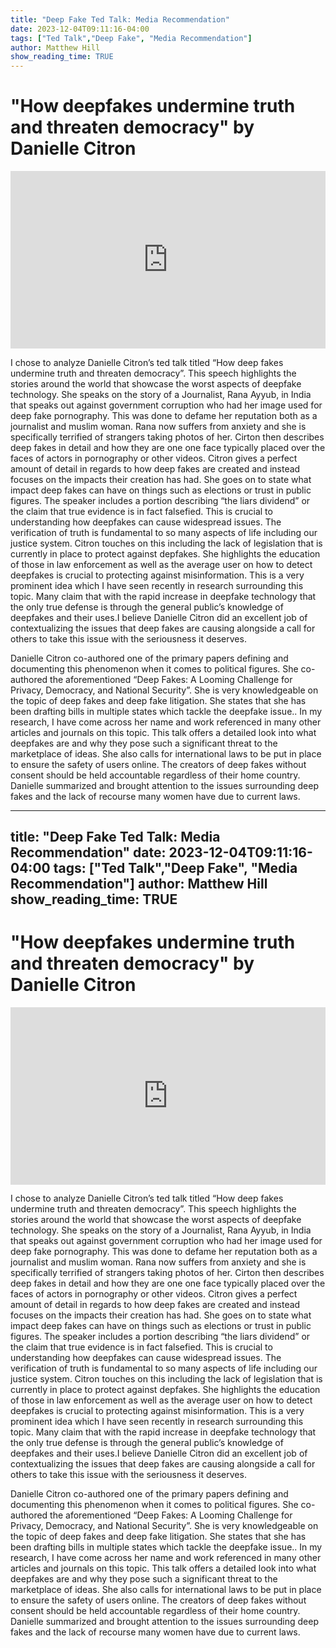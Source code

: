 ```yaml
---
title: "Deep Fake Ted Talk: Media Recommendation"
date: 2023-12-04T09:11:16-04:00
tags: ["Ted Talk","Deep Fake", "Media Recommendation"]
author: Matthew Hill
show_reading_time: TRUE
---
```


# "How deepfakes undermine truth and threaten democracy" by Danielle Citron
<div style="max-width:854px"><div style="position:relative;height:0;padding-bottom:56.25%"><iframe src="https://embed.ted.com/talks/lang/en/danielle_citron_how_deepfakes_undermine_truth_and_threaten_democracy" width="854" height="480" style="position:absolute;left:0;top:0;width:100%;height:100%" frameborder="0" scrolling="no" allowfullscreen></iframe></div></div>


I chose to analyze Danielle Citron’s ted talk titled “How deep fakes undermine truth and
threaten democracy”. This speech highlights the stories around the world that showcase the
worst aspects of deepfake technology. She speaks on the story of a Journalist, Rana Ayyub, in
India that speaks out against government corruption who had her image used for deep fake
pornography. This was done to defame her reputation both as a journalist and muslim woman.
Rana now suffers from anxiety and she is specifically terrified of strangers taking photos of her.
Cirton then describes deep fakes in detail and how they are one one face typically placed over
the faces of actors in pornography or other videos. Citron gives a perfect amount of detail in
regards to how deep fakes are created and instead focuses on the impacts their creation has
had. She goes on to state what impact deep fakes can have on things such as elections or trust
in public figures. The speaker includes a portion describing “the liars dividend” or the claim that
true evidence is in fact falsefied. This is crucial to understanding how deepfakes can cause
widespread issues. The verification of truth is fundamental to so many aspects of life including
our justice system. Citron touches on this including the lack of legislation that is currently in
place to protect against depfakes. She highlights the education of those in law enforcement as
well as the average user on how to detect deepfakes is crucial to protecting against
misinformation. This is a very prominent idea which I have seen recently in research
surrounding this topic. Many claim that with the rapid increase in deepfake technology that the
only true defense is through the general public’s knowledge of deepfakes and their uses.I
believe Danielle Citron did an excellent job of contextualizing the issues that deep fakes are
causing alongside a call for others to take this issue with the seriousness it deserves.


Danielle Citron co-authored one of the primary papers defining and documenting this
phenomenon when it comes to political figures. She co-authored the aforementioned “Deep
Fakes: A Looming Challenge for Privacy, Democracy, and National Security”. She is very
knowledgeable on the topic of deep fakes and deep fake litigation. She states that she has been
drafting bills in multiple states which tackle the deepfake issue.. In my research, I have come
across her name and work referenced in many other articles and journals on this topic. This talk
offers a detailed look into what deepfakes are and why they pose such a significant threat to the
marketplace of ideas. She also calls for international laws to be put in place to ensure the safety
of users online. The creators of deep fakes without consent should be held accountable
regardless of their home country. Danielle summarized and brought attention to the issues
surrounding deep fakes and the lack of recourse many women have due to current laws.

---
title: "Deep Fake Ted Talk: Media Recommendation"
date: 2023-12-04T09:11:16-04:00
tags: ["Ted Talk","Deep Fake", "Media Recommendation"]
author: Matthew Hill
show_reading_time: TRUE
---

# "How deepfakes undermine truth and threaten democracy" by Danielle Citron
<div style="max-width:854px"><div style="position:relative;height:0;padding-bottom:56.25%"><iframe src="https://embed.ted.com/talks/lang/en/danielle_citron_how_deepfakes_undermine_truth_and_threaten_democracy" width="854" height="480" style="position:absolute;left:0;top:0;width:100%;height:100%" frameborder="0" scrolling="no" allowfullscreen></iframe></div></div>


I chose to analyze Danielle Citron’s ted talk titled “How deep fakes undermine truth and
threaten democracy”. This speech highlights the stories around the world that showcase the
worst aspects of deepfake technology. She speaks on the story of a Journalist, Rana Ayyub, in
India that speaks out against government corruption who had her image used for deep fake
pornography. This was done to defame her reputation both as a journalist and muslim woman.
Rana now suffers from anxiety and she is specifically terrified of strangers taking photos of her.
Cirton then describes deep fakes in detail and how they are one one face typically placed over
the faces of actors in pornography or other videos. Citron gives a perfect amount of detail in
regards to how deep fakes are created and instead focuses on the impacts their creation has
had. She goes on to state what impact deep fakes can have on things such as elections or trust
in public figures. The speaker includes a portion describing “the liars dividend” or the claim that
true evidence is in fact falsefied. This is crucial to understanding how deepfakes can cause
widespread issues. The verification of truth is fundamental to so many aspects of life including
our justice system. Citron touches on this including the lack of legislation that is currently in
place to protect against depfakes. She highlights the education of those in law enforcement as
well as the average user on how to detect deepfakes is crucial to protecting against
misinformation. This is a very prominent idea which I have seen recently in research
surrounding this topic. Many claim that with the rapid increase in deepfake technology that the
only true defense is through the general public’s knowledge of deepfakes and their uses.I
believe Danielle Citron did an excellent job of contextualizing the issues that deep fakes are
causing alongside a call for others to take this issue with the seriousness it deserves.


Danielle Citron co-authored one of the primary papers defining and documenting this
phenomenon when it comes to political figures. She co-authored the aforementioned “Deep
Fakes: A Looming Challenge for Privacy, Democracy, and National Security”. She is very
knowledgeable on the topic of deep fakes and deep fake litigation. She states that she has been
drafting bills in multiple states which tackle the deepfake issue.. In my research, I have come
across her name and work referenced in many other articles and journals on this topic. This talk
offers a detailed look into what deepfakes are and why they pose such a significant threat to the
marketplace of ideas. She also calls for international laws to be put in place to ensure the safety
of users online. The creators of deep fakes without consent should be held accountable
regardless of their home country. Danielle summarized and brought attention to the issues
surrounding deep fakes and the lack of recourse many women have due to current laws.

